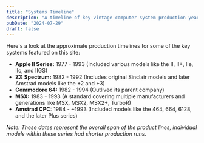 ```yaml
---
title: "Systems Timeline"
description: "A timeline of key vintage computer system production years."
pubDate: "2024-07-29"
draft: false
---
```


Here's a look at the approximate production timelines for some of the key systems featured on this site:

*   **Apple II Series:** 1977 - 1993 (Included various models like the II, II+, IIe, IIc, and IIGS)
*   **ZX Spectrum:** 1982 - 1992 (Includes original Sinclair models and later Amstrad models like the +2 and +3)
*   **Commodore 64:** 1982 - 1994 (Outlived its parent company)
*   **MSX:** 1983 - 1993 (A standard covering multiple manufacturers and generations like MSX, MSX2, MSX2+, TurboR)
*   **Amstrad CPC:** 1984 - ~1993 (Included models like the 464, 664, 6128, and the later Plus series)

_Note: These dates represent the overall span of the product lines, individual models within these series had shorter production runs._ 